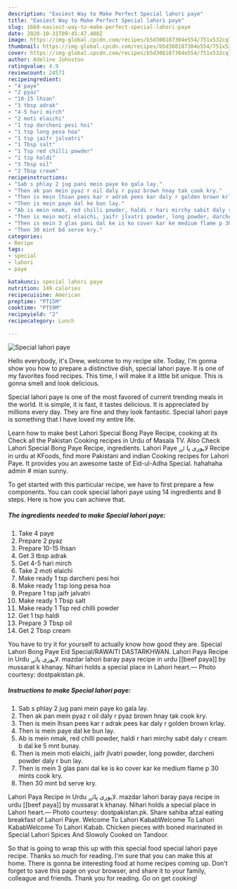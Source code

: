 ```yaml
---
description: "Easiest Way to Make Perfect Special lahori paye"
title: "Easiest Way to Make Perfect Special lahori paye"
slug: 1660-easiest-way-to-make-perfect-special-lahori-paye
date: 2020-10-31T09:45:47.408Z
image: https://img-global.cpcdn.com/recipes/b5d308187304e554/751x532cq70/special-lahori-paye-recipe-main-photo.jpg
thumbnail: https://img-global.cpcdn.com/recipes/b5d308187304e554/751x532cq70/special-lahori-paye-recipe-main-photo.jpg
cover: https://img-global.cpcdn.com/recipes/b5d308187304e554/751x532cq70/special-lahori-paye-recipe-main-photo.jpg
author: Adeline Johnston
ratingvalue: 4.9
reviewcount: 24571
recipeingredient:
- "4 paye"
- "2 pyaz"
- "10-15 lhsan"
- "3 tbsp adrak"
- "4-5 hari mirch"
- "2 moti elaichi"
- "1 tsp darcheni pesi hoi"
- "1 tsp long pesa hoa"
- "1 tsp jaifr jalvatri"
- "1 Tbsp salt"
- "1 Tsp red chilli powder"
- "1 tsp haldi"
- "3 Tbsp oil"
- "2 Tbsp cream"
recipeinstructions:
- "Sab s phlay 2 jug pani mein paye ko gala lay."
- "Then ak pan mein pyaz r oil daly r pyaz brown hnay tak cook kry."
- "Then is mein lhsan pees kar r adrak pees kar daly r golden brown krlay."
- "Then is mein paye dal ke bun lay."
- "Ab is mein nmak, red chilli powder, haldi r hari mirchy sabit daly r cream b dal ke 5 mnt bunay."
- "Then is mein moti elaichi, jaifr jlvatri powder, long powder, darcheni powder daly r bun lay."
- "Then is mein 3 glas pani dal ke is ko cover kar ke medium flame p 30 mints cook kry."
- "Then 30 mint bd serve kry."
categories:
- Recipe
tags:
- special
- lahori
- paye

katakunci: special lahori paye 
nutrition: 149 calories
recipecuisine: American
preptime: "PT15M"
cooktime: "PT59M"
recipeyield: "2"
recipecategory: Lunch

---
```



![Special lahori paye](https://img-global.cpcdn.com/recipes/b5d308187304e554/751x532cq70/special-lahori-paye-recipe-main-photo.jpg)

Hello everybody, it's Drew, welcome to my recipe site. Today, I'm gonna show you how to prepare a distinctive dish, special lahori paye. It is one of my favorites food recipes. This time, I will make it a little bit unique. This is gonna smell and look delicious.

Special lahori paye is one of the most favored of current trending meals in the world. It is simple, it is fast, it tastes delicious. It is appreciated by millions every day. They are fine and they look fantastic. Special lahori paye is something that I have loved my entire life.

Learn how to make best Lahori Special Bong Paye Recipe, cooking at its Check all the Pakistan Cooking recipes in Urdu of Masala TV. Also Check Lahori Special Bong Paye Recipe, ingredients. Lahori Paye لاہوری پا ئے Recipe in urdu at KFoods, find more Pakistani and indian Cooking recipes for Lahori Paye. It provides you an awesome taste of Eid-ul-Adha Special. hahahaha admin # mian sunny.


To get started with this particular recipe, we have to first prepare a few components. You can cook special lahori paye using 14 ingredients and 8 steps. Here is how you can achieve that.

<!--inarticleads1-->

##### The ingredients needed to make Special lahori paye:

1. Take 4 paye
1. Prepare 2 pyaz
1. Prepare 10-15 lhsan
1. Get 3 tbsp adrak
1. Get 4-5 hari mirch
1. Take 2 moti elaichi
1. Make ready 1 tsp darcheni pesi hoi
1. Make ready 1 tsp long pesa hoa
1. Prepare 1 tsp jaifr jalvatri
1. Make ready 1 Tbsp salt
1. Make ready 1 Tsp red chilli powder
1. Get 1 tsp haldi
1. Prepare 3 Tbsp oil
1. Get 2 Tbsp cream


You have to try it for yourself to actually know how good they are. Special Lahori Bong Paye Eid Special/RAWAITI DASTARKHWAN. Lahori Paya Recipe in Urdu لاہوری پائے. mazdar lahori baray paya recipe in urdu [[beef paya]] by mussarat k khanay. Nihari holds a special place in Lahori heart.— Photo courtesy: dostpakistan.pk. 

<!--inarticleads2-->

##### Instructions to make Special lahori paye:

1. Sab s phlay 2 jug pani mein paye ko gala lay.
1. Then ak pan mein pyaz r oil daly r pyaz brown hnay tak cook kry.
1. Then is mein lhsan pees kar r adrak pees kar daly r golden brown krlay.
1. Then is mein paye dal ke bun lay.
1. Ab is mein nmak, red chilli powder, haldi r hari mirchy sabit daly r cream b dal ke 5 mnt bunay.
1. Then is mein moti elaichi, jaifr jlvatri powder, long powder, darcheni powder daly r bun lay.
1. Then is mein 3 glas pani dal ke is ko cover kar ke medium flame p 30 mints cook kry.
1. Then 30 mint bd serve kry.


Lahori Paya Recipe in Urdu لاہوری پائے. mazdar lahori baray paya recipe in urdu [[beef paya]] by mussarat k khanay. Nihari holds a special place in Lahori heart.— Photo courtesy: dostpakistan.pk. Share sahiba afzal eating breakfast of Lahori Paye. Welcome To Lahori KababWelcome To Lahori KababWelcome To Lahori Kabab. Chicken pieces with boned marinated in Special Lahori Spices And Slowoly Cooked on Tandoor. 

So that is going to wrap this up with this special food special lahori paye recipe. Thanks so much for reading. I'm sure that you can make this at home. There is gonna be interesting food at home recipes coming up. Don't forget to save this page on your browser, and share it to your family, colleague and friends. Thank you for reading. Go on get cooking!
